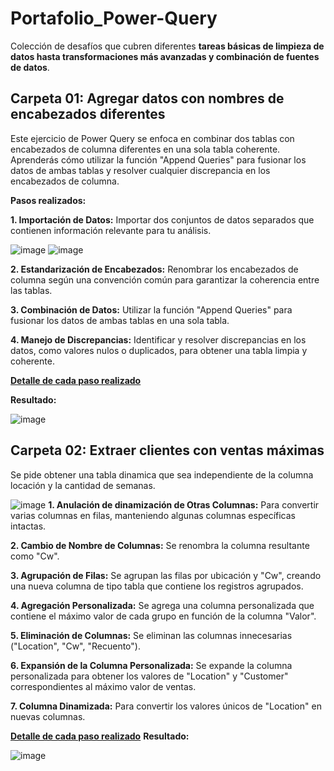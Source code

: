 # Portafolio_Power-Query
Colección de desafíos que cubren diferentes **tareas básicas de limpieza de datos hasta transformaciones más avanzadas y combinación de fuentes de datos**.

## Carpeta 01: Agregar datos con nombres de encabezados diferentes
Este ejercicio de Power Query se enfoca en combinar dos tablas con encabezados de columna diferentes en una sola tabla coherente.
Aprenderás cómo utilizar la función "Append Queries" para fusionar los datos de ambas tablas y resolver cualquier discrepancia en los encabezados de columna.

**Pasos realizados:**

**1. Importación de Datos:** Importar dos conjuntos de datos separados que contienen información relevante para tu análisis.

![image](https://github.com/Maria1899/Portafolio_Power-Query/assets/103380005/158c2b1d-21c6-48aa-b761-0b30ab1a3003) ![image](https://github.com/Maria1899/Portafolio_Power-Query/assets/103380005/875b1f1a-d62a-43c5-bb65-58adfab6e4ad)

**2. Estandarización de Encabezados:** Renombrar los encabezados de columna según una convención común para garantizar la coherencia entre las tablas.

**3. Combinación de Datos:** Utilizar la función "Append Queries" para fusionar los datos de ambas tablas en una sola tabla.

**4. Manejo de Discrepancias:** Identificar y resolver discrepancias en los datos, como valores nulos o duplicados, para obtener una tabla limpia y coherente.

 **[Detalle de cada paso realizado](https://github.com/Maria1899/Portafolio_Power-Query/blob/main/01_Append%20Data%20with%20Different%20Column%20Headers/Solucion%20del%20desaf%C3%ADo.pdf)**

**Resultado:**

![image](https://github.com/Maria1899/Portafolio_Power-Query/assets/103380005/758d003b-2aea-474d-9c9c-39dddbf5702e)

## Carpeta 02: Extraer clientes con ventas máximas
Se pide obtener una tabla dinamica que sea independiente de la columna locación y la cantidad de semanas.

![image](https://github.com/Maria1899/Portafolio_Power-Query/assets/103380005/fbd09b17-ddd0-49ca-98eb-711b8a80a670)
**1. Anulación de dinamización de Otras Columnas:** Para convertir varias columnas en filas, manteniendo algunas columnas específicas intactas.

**2. Cambio de Nombre de Columnas:** Se renombra la columna resultante como "Cw".

**3. Agrupación de Filas:** Se agrupan las filas por ubicación y "Cw", creando una nueva columna de tipo tabla que contiene los registros agrupados.

**4. Agregación Personalizada:** Se agrega una columna personalizada que contiene el máximo valor de cada grupo en función de la columna "Valor".

**5. Eliminación de Columnas:** Se eliminan las columnas innecesarias ("Location", "Cw", "Recuento"). 

**6. Expansión de la Columna Personalizada:** Se expande la columna personalizada para obtener los valores de "Location" y "Customer" correspondientes al máximo valor de ventas.

**7. Columna Dinamizada:** Para convertir los valores únicos de "Location" en nuevas columnas.

 **[Detalle de cada paso realizado](https://github.com/Maria1899/Portafolio_Power-Query/blob/main/01_Append%20Data%20with%20Different%20Column%20Headers/Solucion%20del%20desaf%C3%ADo.pdf)**
**Resultado:**

![image](https://github.com/Maria1899/Portafolio_Power-Query/assets/103380005/59570bed-25de-4b1e-b7f7-59fa200121e8)

